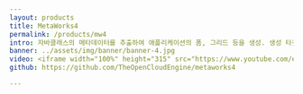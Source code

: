 ```yaml
---
layout: products
title: MetaWorks4
permalink: /products/mw4
intro: 자바클래스의 메타데이터를 추출하여 애플리케이션의 폼, 그리드 등을 생성. 생성 타겟은 Html5+jQuery, Polymer, Vue.js (계획) 가 대상. 멀티테넌시 애플리케이션의 객체관리를 통한 테넌트별 설정된 객체의 추가속성에 반응하는 UI, 그리드 처리를 가능케함. POJO 프레임워크이기 때문에 Spring, JPA와 혼합하여 사용시, 테넌트별 SQL처리, 데이터 접근 처리를 할 수 있음. 
banner: ../assets/img/banner/banner-4.jpg
video: <iframe width="100%" height="315" src="https://www.youtube.com/embed/izc_c1N3xkw" frameborder="0" allowfullscreen="" class="style-scope oce-sampler"></iframe>
github: https://github.com/TheOpenCloudEngine/metaworks4

---
```


<br>

